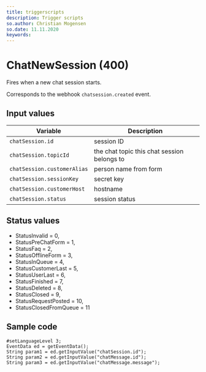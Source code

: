 ```yaml
---
title: triggerscripts
description: Trigger scripts
so.author: Christian Mogensen
so.date: 11.11.2020
keywords:
---
```


# ChatNewSession (400)

Fires when a new chat session starts.

Corresponds to the webhook `chatsession.created` event.

## Input values

|Variable|Description|
|---|---|
| `chatSession.id` | session ID|
| `chatSession.topicId` | the chat topic this chat session belongs to|
| `chatSession.customerAlias` | person name from form|
| `chatSession.sessionKey` | secret key|
| `chatSession.customerHost` | hostname|
| `chatSession.status` | session status|

## Status values

* StatusInvalid = 0,
* StatusPreChatForm = 1,
* StatusFaq = 2,
* StatusOfflineForm = 3,
* StatusInQueue = 4,
* StatusCustomerLast = 5,
* StatusUserLast = 6,
* StatusFinished = 7,
* StatusDeleted = 8,
* StatusClosed = 9,
* StatusRequestPosted = 10,
* StatusClosedFromQueue = 11

## Sample code

```crmscript
#setLanguageLevel 3;
EventData ed = getEventData();
String param1 = ed.getInputValue("chatSession.id");
String param2 = ed.getInputValue("chatMessage.id");
String param3 = ed.getInputValue("chatMessage.message");
```
